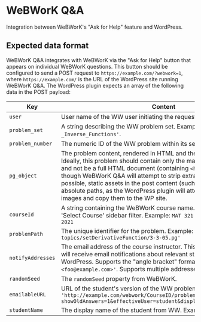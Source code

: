 # WeBWorK Q&A

Integration between WeBWorK's "Ask for Help" feature and WordPress.

## Expected data format

WeBWorK Q&A integrates with WeBWorK via the "Ask for Help" button that appears on individual WeBWorK questions. This button should be configured to send a POST request to `https://example.com/?webwork=1`, where `https://example.com/` is the URL of the WordPress site running WeBWorK Q&A. The WordPress plugin expects an array of the following data in the POST payload:

Key | Content
----|--------
`user` | User name of the WW user initiating the request. Example: `'jsmith123'`.
`problem_set` | A string describing the WW problem set. Example: `'Trigonometry_-_Inverse_Functions'`.
`problem_number` | The numeric ID of the WW problem within its set.
`pg_object` | The problem content, rendered in HTML and then base64-encoded. Ideally, this problem should contain only the markup for the problem, and not be a full HTML document (containing `<head>`, `<script>`, etc), though WeBWorK Q&A will attempt to strip extraneous elements. Where possible, static assets in the post content (such as images) should use absolute paths, as the WordPress plugin will attempt to grab these images and copy them to the WP site.
`courseId` | A string containing the WeBWorK course name. Used to populate the 'Select Course' sidebar filter. Example: `MAT 321 - Set Theory - Spring 2021`
`problemPath` | The unique identifier for the problem. Example: `'Library/ASU-topics/setDerivativeFunction/3-3-05.pg'`
`notifyAddresses` | The email address of the course instructor. This is the email address that will receive email notifications about relevant student activity in WordPress. Supports the "angle bracket" format, i.e. `'Professor Foo <foo@example.com>'`. Supports multiple addresses, separated by `;`.
`randomSeed` | The `randomSeed` property from WeBWorK.
`emailableURL` | URL of the student's version of the WW problem. Example: `'http://example.com/webwork/CourseID/problemSetName/problemNumber/?showOldAnswers=1&effectiveUser=student&displayMode=MathJax'`
`studentName` | The display name of the student from WW. Example: `'John Smith'`.
